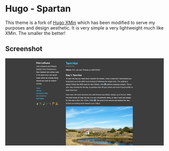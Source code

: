 # Hugo - Spartan

This theme is a fork of [Hugo XMin](https://github.com/yihui/hugo-xmin) which has been modified to serve my purposes and design aesthetic. It is very simple a very lightweight much like XMin. The smaller the better!

## Screenshot

![Hugo - Spartan in Action](screenshot.png)